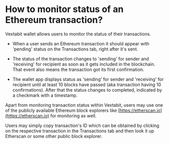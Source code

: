 # How to monitor status of an Ethereum transaction?

Vextabit wallet allows users to monitor the status of their transactions.

- When a user sends an Ethereum transaction it should appear with 'pending' status on the Transactions tab, right after it's sent.

- The status of the transaction changes to 'sending' for sender and 'receiving' for recipient as soon as it gets included in the blockchain. That event also means the transaction got its first confirmation.

- The wallet app displays status as 'sending' for sender and 'receiving' for recipient until at least 10 blocks have passed (aka transaction having 10 confirmations). After that the status changes to completed, indicated by a checkmark with a timestamp.

Apart from monitoring transaction status within Vextabit, users may use one of the publicly available Ethereum block explorers like [https://etherscan.io](https://etherscan.io) for monitoring as well. 

Users may simply copy transaction's ID which can be obtained by clicking on the respective transaction in the Transactions tab and then look it up Etherscan or some other public block explorer.
